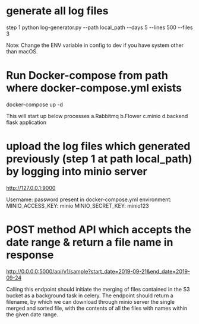 # generate all log files
step 1
python log-generator.py --path local_path --days 5 --lines 500 --files 3

Note: Change the ENV variable in config to dev if you have system other than macOS.

# Run Docker-compose from path where docker-compose.yml exists
docker-compose up -d

This will start up below processes
a.Rabbitmq
b.Flower
c.minio
d.backend flask application


# upload the log files which generated previously (step 1 at path local_path) by logging into minio server
http://127.0.0.1:9000

Username: password present in docker-compose.yml
    environment:
      MINIO_ACCESS_KEY: minio
      MINIO_SECRET_KEY: minio123

# POST method API which accepts the date range & return a file name in response

http://0.0.0.0:5000/api/v1/sample?start_date=2019-09-21&end_date=2019-09-24

Calling this endpoint should initiate the merging of files contained in the S3
bucket as a background task in celery.
The endpoint should return a filename, by which we can download through minio server
the single merged and sorted file, with the contents of all the files with
names within the given date range.
